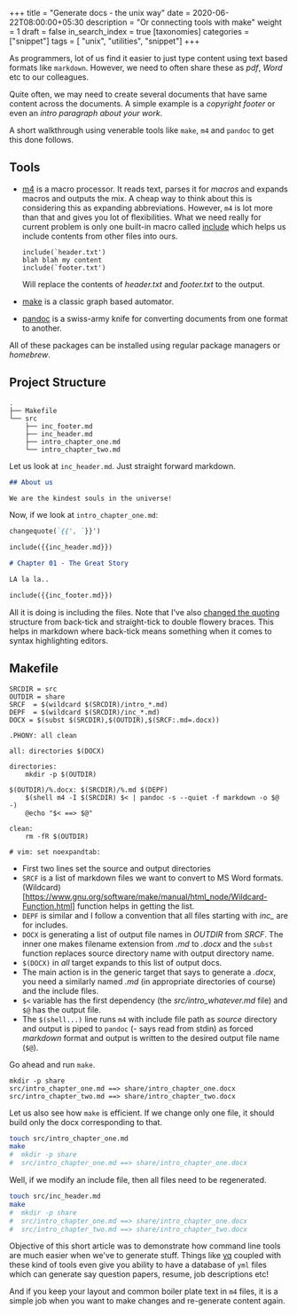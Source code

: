 +++
title = "Generate docs - the unix way"
date = 2020-06-22T08:00:00+05:30
description = "Or connecting tools with make"
weight = 1
draft = false
in_search_index = true
[taxonomies]
categories = ["snippet"]
tags = [ "unix", "utilities",  "snippet"]
+++

As programmers, lot of us find it easier to just type content using text based formats
like `markdown`. However, we need to often share these as *pdf*, *Word* etc to our colleagues.

Quite often, we may need to create several documents that have same content across the documents. A
simple example is a *copyright footer* or even an *intro paragraph about your work*.

A short walkthrough using venerable tools like `make`, `m4` and `pandoc` to get this done follows.
<!-- more -->
## Tools

- [m4](https://www.gnu.org/software/m4/manual/m4-1.4.15/html_node/index.html) is a macro
  processor. It reads text, parses it for *macros* and expands macros and outputs the mix. A cheap
  way to think about this is considering this as expanding abbreviations. However, `m4` is lot more
  than that and gives you lot of flexibilities. What we need really for current problem is only
  one built-in macro called [include](https://www.gnu.org/software/m4/manual/m4-1.4.15/html_node/Include.html) which helps us include contents from other files into ours.

  ```
  include(`header.txt')
  blah blah my content
  include(`footer.txt')
  ```
  
  Will replace the contents of *header.txt* and *footer.txt* to the output.

- [make](https://www.gnu.org/software/make/) is a classic graph based automator.

- [pandoc](https://pandoc.org/) is a swiss-army knife for converting documents from one format to another.

All of these packages can be installed using regular package managers or *homebrew*.

## Project Structure

```
.
├── Makefile
└── src
    ├── inc_footer.md
    ├── inc_header.md
    ├── intro_chapter_one.md
    └── intro_chapter_two.md
```

Let us look at `inc_header.md`. Just straight forward markdown.

```markdown
## About us

We are the kindest souls in the universe!
```

Now, if we look at `intro_chapter_one.md`:

```markdown
changequote(`{{', `}}')

include({{inc_header.md}})

# Chapter 01 - The Great Story

LA la la..

include({{inc_footer.md}})
```

All it is doing is including the files. Note that I've also [changed the quoting](https://www.gnu.org/software/m4/manual/m4-1.4.15/html_node/Changequote.html)
structure from back-tick and straight-tick to double flowery braces. This helps
in markdown where back-tick means something when it comes to syntax highlighting
editors.

## Makefile

```make
SRCDIR = src
OUTDIR = share
SRCF  = $(wildcard $(SRCDIR)/intro_*.md)
DEPF  = $(wildcard $(SRCDIR)/inc_*.md)
DOCX = $(subst $(SRCDIR),$(OUTDIR),$(SRCF:.md=.docx))

.PHONY: all clean

all: directories $(DOCX)

directories:
	mkdir -p $(OUTDIR)

$(OUTDIR)/%.docx: $(SRCDIR)/%.md $(DEPF)
	$(shell m4 -I $(SRCDIR) $< | pandoc -s --quiet -f markdown -o $@ -)
	@echo "$< ==> $@"

clean:
	rm -fR $(OUTDIR)

# vim: set noexpandtab:
```

- First two lines set the source and output directories
- `SRCF` is a list of markdown files we want to convert to MS Word formats. (Wildcard)[https://www.gnu.org/software/make/manual/html_node/Wildcard-Function.html] function helps in getting the list.
- `DEPF` is similar and I follow a convention that all files starting with *inc_* are for includes.
- `DOCX` is generating a list of output file names in *OUTDIR* from *SRCF*. The inner one makes filename
  extension from *.md* to *.docx* and the `subst` function replaces source directory name with output directory name.
- `$(DOCX)` in *all* target expands to this list of output docs. 
- The main action is in the generic target that says to generate a *.docx*, you need a similarly named
  *.md* (in appropriate directories of course) and the include files.
- `$<` variable has the first dependency (the *src/intro_whatever.md* file) and `$@` has the output file.
- The `$(shell...)` line runs `m4` with include file path as *source* directory and output is piped to
  `pandoc` (- says read from stdin) as forced *markdown* format and output is written to the desired output
  file name (`$@`).

Go ahead and run `make`.

```
mkdir -p share
src/intro_chapter_one.md ==> share/intro_chapter_one.docx
src/intro_chapter_two.md ==> share/intro_chapter_two.docx
```

Let us also see how `make` is efficient. If we change only one file, it should
build only the docx corresponding to that.

```sh
touch src/intro_chapter_one.md 
make
#  mkdir -p share
#  src/intro_chapter_one.md ==> share/intro_chapter_one.docx
```

Well, if we modify an include file, then all files need to be regenerated.

```sh
touch src/inc_header.md 
make
#  mkdir -p share
#  src/intro_chapter_one.md ==> share/intro_chapter_one.docx
#  src/intro_chapter_two.md ==> share/intro_chapter_two.docx
```

Objective of this short article was to demonstrate how command line tools are
much easier when we've to generate stuff. Things like [yq](https://kislyuk.github.io/yq/)
coupled with these kind of tools even give you ability to have a database of 
`yml` files which can generate say question papers, resume, job descriptions etc!

And if you keep your layout and common boiler plate text in `m4` files, it is a
simple job when you want to make changes and re-generate content again.